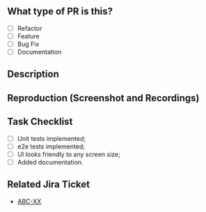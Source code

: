 ## What type of PR is this?

- [ ] Refactor
- [ ] Feature
- [ ] Bug Fix
- [ ] Documentation

## Description

## Reproduction (Screenshot and Recordings)

## Task Checklist

- [ ] Unit tests implemented;
- [ ] e2e tests implemented;
- [ ] UI looks friendly to any screen size;
- [ ] Added documentation.

## Related Jira Ticket
- [ABC-XX](https://alguma-coisa.atlassian.net/browse/ABC-XX)